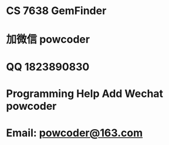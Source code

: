 # CS 7638 GemFinder
# 加微信 powcoder

# QQ 1823890830

# Programming Help Add Wechat powcoder

# Email: powcoder@163.com


